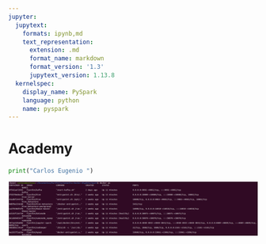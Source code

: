 ```yaml
---
jupyter:
  jupytext:
    formats: ipynb,md
    text_representation:
      extension: .md
      format_name: markdown
      format_version: '1.3'
      jupytext_version: 1.13.8
  kernelspec:
    display_name: PySpark
    language: python
    name: pyspark
---
```


# Academy

```python
print("Carlos Eugenio ")
```

![](img/docker-ps.png)

```python

```

